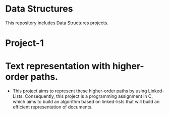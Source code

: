 # Data Structures
  This repository includes Data Structures projects.
  
   # Project-1
   # Text representation with higher-order paths.
   * This project aims to represent these higher-order paths by using 
   Linked-Lists. Consequently, this project is a programming assignment in C, which aims to build an algorithm based on linked-lists that      will build an efficient representation of documents.
